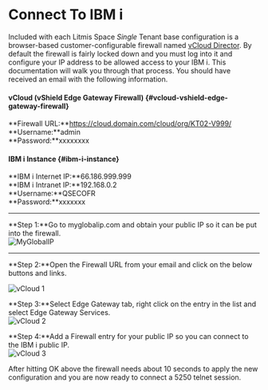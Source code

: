 # Connect To IBM i

Included with each Litmis Space _Single_ Tenant base configuration is a browser-based customer-configurable firewall named [vCloud Director](http://pubs.vmware.com/vcd-80/index.jsp). By default the firewall is fairly locked down and you must log into it and configure your IP address to be allowed access to your IBM i. This documentation will walk you through that process. You should have received an email with the following information.

#### vCloud \(vShield Edge Gateway Firewall\) {#vcloud-vshield-edge-gateway-firewall}

**Firewall URL:**https://cloud.domain.com/cloud/org/KT02-V999/  
**Username:**admin  
**Password:**xxxxxxxx

#### IBM i Instance {#ibm-i-instance}

**IBM i Internet IP:**66.186.999.999  
**IBM i Intranet IP:**192.168.0.2  
**Username:**QSECOFR  
**Password:**xxxxxxx

---

**Step 1:**Go to myglobalip.com and obtain your public IP so it can be put into the firewall.  
![](https://isupport.krengeltech.com/litmis/networking/firewall_myglobalip.png "MyGlobalIP")

---



**Step 2:**Open the Firewall URL from your email and click on the below buttons and links.

  
![](https://isupport.krengeltech.com/litmis/networking/firewall_vcloud1.png "vCloud 1")

**Step 3:**Select Edge Gateway tab, right click on the entry in the list and select Edge Gateway Services.  
![](https://isupport.krengeltech.com/litmis/networking/firewall_vcloud2.png "vCloud 2")

**Step 4:**Add a Firewall entry for your public IP so you can connect to the IBM i public IP.  
![](https://isupport.krengeltech.com/litmis/networking/firewall_vcloud3.png "vCloud 3")

After hitting OK above the firewall needs about 10 seconds to apply the new configuration and you are now ready to connect a 5250 telnet session.

